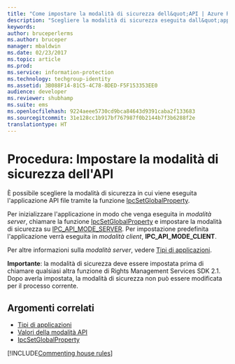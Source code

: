 ```yaml
---
title: "Come impostare la modalità di sicurezza dell&quot;API | Azure RMS"
description: "Scegliere la modalità di sicurezza eseguita dall&quot;applicazione API file."
keywords: 
author: bruceperlerms
ms.author: bruceper
manager: mbaldwin
ms.date: 02/23/2017
ms.topic: article
ms.prod: 
ms.service: information-protection
ms.technology: techgroup-identity
ms.assetid: 3B088F14-81C5-4C78-8DED-F5F153353EE0
audience: developer
ms.reviewer: shubhamp
ms.suite: ems
ms.openlocfilehash: 9224aeee5730cd9bca84643d9391caba2f133683
ms.sourcegitcommit: 31e128cc1b917bf767987f0b2144b7f3b6288f2e
translationtype: HT
---
```

# <a name="how-to-set-the-api-security-mode"></a>Procedura: Impostare la modalità di sicurezza dell'API

È possibile scegliere la modalità di sicurezza in cui viene eseguita l'applicazione API file tramite la funzione [IpcSetGlobalProperty](https://msdn.microsoft.com/library/hh535270.aspx).

Per inizializzare l'applicazione in modo che venga eseguita in *modalità server*, chiamare la funzione [IpcSetGlobalProperty](https://msdn.microsoft.com/library/hh535270.aspx) e impostare la modalità di sicurezza su [IPC\_API\_MODE\_SERVER](https://msdn.microsoft.com/library/hh535236.aspx). Per impostazione predefinita l'applicazione verrà eseguita in *modalità client*, **IPC\_API\_MODE\_CLIENT**.

Per altre informazioni sulla *modalità server*, vedere [Tipi di applicazioni](application-types.md).

**Importante**: la modalità di sicurezza deve essere impostata prima di chiamare qualsiasi altra funzione di Rights Management Services SDK 2.1. Dopo averla impostata, la modalità di sicurezza non può essere modificata per il processo corrente.

## <a name="related-topics"></a>Argomenti correlati

* [Tipi di applicazioni](application-types.md)
* [Valori della modalità API](https://msdn.microsoft.com/library/hh535236.aspx)
* [IpcSetGlobalProperty](https://msdn.microsoft.com/library/hh535270.aspx)

[!INCLUDE[Commenting house rules](../includes/houserules.md)]
